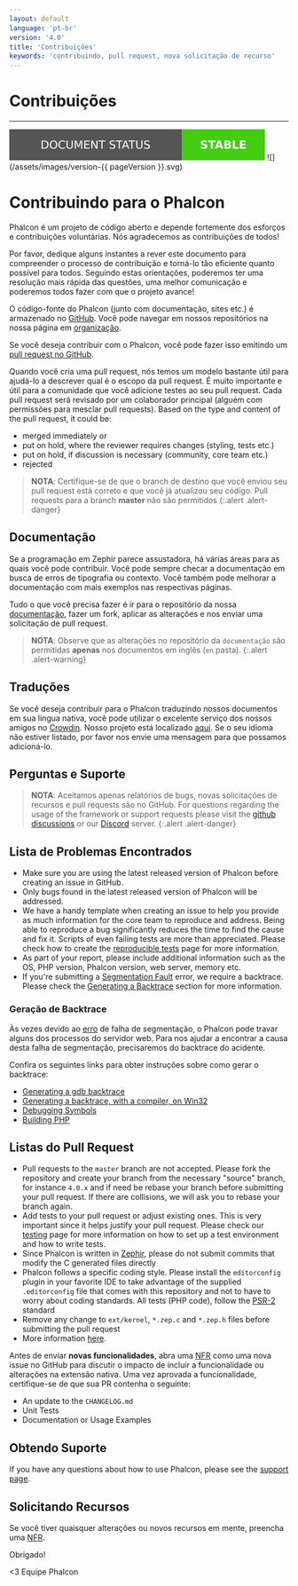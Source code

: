 ```yaml
---
layout: default
language: 'pt-br'
version: '4.0'
title: 'Contribuições'
keywords: 'contribuindo, pull request, nova solicitação de recurso'
---
```


# Contribuições

* * *

![](/assets/images/document-status-stable-success.svg) ![](/assets/images/version-{{ pageVersion }}.svg)

# Contribuindo para o Phalcon

Phalcon é um projeto de código aberto e depende fortemente dos esforços e contribuições voluntárias. Nós agradecemos as contribuições de todos!

Por favor, dedique alguns instantes a rever este documento para compreender o processo de contribuição e torná-lo tão eficiente quanto possível para todos. Seguindo estas orientações, poderemos ter uma resolução mais rápida das questões, uma melhor comunicação e poderemos todos fazer com que o projeto avance!

O código-fonte do Phalcon (junto com documentação, sites etc.) é armazenado no [GitHub](https://github.com). Você pode navegar em nossos repositórios na nossa página em [organização](https://github.com/phalcon).

Se você deseja contribuir com o Phalcon, você pode fazer isso emitindo um [pull request no GitHub](https://help.github.com/articles/using-pull-requests/).

Quando você cria uma pull request, nós temos um modelo bastante útil para ajudá-lo a descrever qual é o escopo da pull request. É muito importante e útil para a comunidade que você adicione testes ao seu pull request. Cada pull request será revisado por um colaborador principal (alguém com permissões para mesclar pull requests). Based on the type and content of the pull request, it could be:

- merged immediately or 
- put on hold, where the reviewer requires changes (styling, tests etc.)
- put on hold, if discussion is necessary (community, core team etc.)
- rejected

> **NOTA**: Certifique-se de que o branch de destino que você enviou seu pull request está correto e que você já atualizou seu código. Pull requests para a branch **master** não são permitidos
{:.alert .alert-danger}

## Documentação

Se a programação em Zephir parece assustadora, há várias áreas para as quais você pode contribuir. Você pode sempre checar a documentação em busca de erros de tipografia ou contexto. Você também pode melhorar a documentação com mais exemplos nas respectivas páginas.

Tudo o que você precisa fazer é ir para o repositório da nossa [documentação](https://crowdin.com/project/phalcon-documentation), fazer um fork, aplicar as alterações e nos enviar uma solicitação de pull request.

> **NOTA**: Observe que as alterações no repositório da `documentação` são permitidas **apenas** nos documentos em inglês (`en` pasta).
{:.alert .alert-warning}

## Traduções

Se você deseja contribuir para o Phalcon traduzindo nossos documentos em sua língua nativa, você pode utilizar o excelente serviço dos nossos amigos no [Crowdin](https://crowdin.com). Nosso projeto está localizado [aqui](https://crowdin.com/project/phalcon-documentation). Se o seu idioma não estiver listado, por favor nos envie uma mensagem para que possamos adicioná-lo.

## Perguntas e Suporte

> **NOTA**: Aceitamos apenas relatórios de bugs, novas solicitações de recursos e pull requests são no GitHub. For questions regarding the usage of the framework or support requests please visit the [github discussions](https://github.com/phalcon/cphalcon/discussions) or our [Discord](https://phalcon.io/discord) server.
{:.alert .alert-danger}

## Lista de Problemas Encontrados

- Make sure you are using the latest released version of Phalcon before creating an issue in GitHub.
- Only bugs found in the latest released version of Phalcon will be addressed.
- We have a handy template when creating an issue to help you provide as much information for the core team to reproduce and address. Being able to reproduce a bug significantly reduces the time to find the cause and fix it. Scripts of even failing tests are more than appreciated. Please check how to create the [reproducible tests](reproducible-tests) page for more information.
- As part of your report, please include additional information such as the OS, PHP version, Phalcon version, web server, memory etc.
- If you're submitting a [Segmentation Fault](https://en.wikipedia.org/wiki/Segmentation_fault) error, we require a backtrace. Please check the [Generating a Backtrace](#generating-a-backtrace) section for more information.

### Geração de Backtrace

Às vezes devido ao [erro](https://en.wikipedia.org/wiki/Segmentation_fault) de falha de segmentação, o Phalcon pode travar alguns dos processos do servidor web. Para nos ajudar a encontrar a causa desta falha de segmentação, precisaremos do backtrace do acidente.

Confira os seguintes links para obter instruções sobre como gerar o backtrace:

- [Generating a gdb backtrace](https://bugs.php.net/bugs-generating-backtrace.php)
- [Generating a backtrace, with a compiler, on Win32](https://bugs.php.net/bugs-generating-backtrace-win32.php)
- [Debugging Symbols](https://github.com/oerdnj/deb.sury.org/wiki/Debugging-symbols)
- [Building PHP](http://www.phpinternalsbook.com/build_system/building_php.html)

## Listas do Pull Request

- Pull requests to the `master` branch are not accepted. Please fork the repository and create your branch from the necessary "source" branch, for instance `4.0.x` and if need be rebase your branch before submitting your pull request. If there are collisions, we will ask you to rebase your branch again.
- Add tests to your pull request or adjust existing ones. This is very important since it helps justify your pull request. Please check our [testing](testing-environment) page for more information on how to set up a test environment and how to write tests.
- Since Phalcon is written in [Zephir](https://zephir-lang.com), please do not submit commits that modify the C generated files directly
- Phalcon follows a specific coding style. Please install the `editorconfig` plugin in your favorite IDE to take advantage of the supplied `.editorconfig` file that comes with this repository and not to have to worry about coding standards. All tests (PHP code), follow the [PSR-2](https://www.php-fig.org/psr/) standard
- Remove any change to `ext/kernel`, `*.zep.c` and `*.zep.h` files before submitting the pull request
- More information [here](new-pull-request).

Antes de enviar **novas funcionalidades**, abra uma [NFR](new-feature-request) como uma nova issue no GitHub para discutir o impacto de incluir a funcionalidade ou alterações na extensão nativa. Uma vez aprovada a funcionalidade, certifique-se de que sua PR contenha o seguinte:

- An update to the `CHANGELOG.md`
- Unit Tests
- Documentation or Usage Examples

## Obtendo Suporte

If you have any questions about how to use Phalcon, please see the [support page](https://phalcon.io/support).

## Solicitando Recursos

Se você tiver quaisquer alterações ou novos recursos em mente, preencha uma [NFR](new-feature-request).

Obrigado!

<3 Equipe Phalcon

